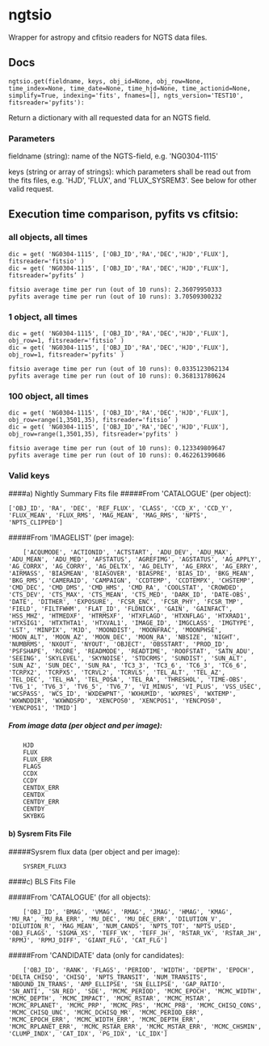 # ngtsio
Wrapper for astropy and cfitsio readers for NGTS data files.

## Docs

    ngtsio.get(fieldname, keys, obj_id=None, obj_row=None, time_index=None, time_date=None, time_hjd=None, time_actionid=None, simplify=True, indexing='fits', fnames=[], ngts_version='TEST10', fitsreader='pyfits'):

Return a dictionary with all requested data for an NGTS field.

### Parameters
fieldname (string):
    name of the NGTS-field, e.g. 'NG0304-1115'
    
keys (string or array of strings):
    which parameters shall be read out from the fits files, e.g. 'HJD', 'FLUX', and 'FLUX_SYSREM3'. See below for other valid request.
    
    


## Execution time comparison, pyfits vs cfitsio:

### all objects, all times
    dic = get( 'NG0304-1115', ['OBJ_ID','RA','DEC','HJD','FLUX'], fitsreader='fitsio' )
    dic = get( 'NG0304-1115', ['OBJ_ID','RA','DEC','HJD','FLUX'], fitsreader=‘pyfits’ )
    
    fitsio average time per run (out of 10 runs): 2.36079950333
    pyfits average time per run (out of 10 runs): 3.70509300232

### 1 object, all times
    dic = get( 'NG0304-1115', ['OBJ_ID','RA','DEC','HJD','FLUX'], obj_row=1, fitsreader='fitsio’ )
    dic = get( 'NG0304-1115', ['OBJ_ID','RA','DEC','HJD','FLUX'], obj_row=1, fitsreader='pyfits' )
    
    fitsio average time per run (out of 10 runs): 0.0335123062134
    pyfits average time per run (out of 10 runs): 0.368131780624

###  100 object, all times 
    dic = get( 'NG0304-1115', ['OBJ_ID','RA','DEC','HJD','FLUX'], obj_row=range(1,3501,35), fitsreader='fitsio’ )
    dic = get( 'NG0304-1115', ['OBJ_ID','RA','DEC','HJD','FLUX'], obj_row=range(1,3501,35), fitsreader='pyfits' )
    
    fitsio average time per run (out of 10 runs): 0.123349809647
    pyfits average time per run (out of 10 runs): 0.462261390686
    



### Valid keys
####a) Nightly Summary Fits file
#####From 'CATALOGUE' (per object):

    ['OBJ_ID', 'RA', 'DEC', 'REF_FLUX', 'CLASS', 'CCD_X', 'CCD_Y', 'FLUX_MEAN', 'FLUX_RMS', 'MAG_MEAN', 'MAG_RMS', 'NPTS', 'NPTS_CLIPPED']

#####From 'IMAGELIST' (per image):

        ['ACQUMODE', 'ACTIONID', 'ACTSTART', 'ADU_DEV', 'ADU_MAX', 'ADU_MEAN', 'ADU_MED', 'AFSTATUS', 'AGREFIMG', 'AGSTATUS', 'AG_APPLY', 'AG_CORRX', 'AG_CORRY', 'AG_DELTX', 'AG_DELTY', 'AG_ERRX', 'AG_ERRY', 'AIRMASS', 'BIASMEAN', 'BIASOVER', 'BIASPRE', 'BIAS_ID', 'BKG_MEAN', 'BKG_RMS', 'CAMERAID', 'CAMPAIGN', 'CCDTEMP', 'CCDTEMPX', 'CHSTEMP', 'CMD_DEC', 'CMD_DMS', 'CMD_HMS', 'CMD_RA', 'COOLSTAT', 'CROWDED', 'CTS_DEV', 'CTS_MAX', 'CTS_MEAN', 'CTS_MED', 'DARK_ID', 'DATE-OBS', 'DATE', 'DITHER', 'EXPOSURE', 'FCSR_ENC', 'FCSR_PHY', 'FCSR_TMP', 'FIELD', 'FILTFWHM', 'FLAT_ID', 'FLDNICK', 'GAIN', 'GAINFACT', 'HSS_MHZ', 'HTMEDXF', 'HTRMSXF', 'HTXFLAGD', 'HTXNFLAG', 'HTXRAD1', 'HTXSIG1', 'HTXTHTA1', 'HTXVAL1', 'IMAGE_ID', 'IMGCLASS', 'IMGTYPE', 'LST', 'MINPIX', 'MJD', 'MOONDIST', 'MOONFRAC', 'MOONPHSE', 'MOON_ALT', 'MOON_AZ', 'MOON_DEC', 'MOON_RA', 'NBSIZE', 'NIGHT', 'NUMBRMS', 'NXOUT', 'NYOUT', 'OBJECT', 'OBSSTART', 'PROD_ID', 'PSFSHAPE', 'RCORE', 'READMODE', 'READTIME', 'ROOFSTAT', 'SATN_ADU', 'SEEING', 'SKYLEVEL', 'SKYNOISE', 'STDCRMS', 'SUNDIST', 'SUN_ALT', 'SUN_AZ', 'SUN_DEC', 'SUN_RA', 'TC3_3', 'TC3_6', 'TC6_3', 'TC6_6', 'TCRPX2', 'TCRPX5', 'TCRVL2', 'TCRVL5', 'TEL_ALT', 'TEL_AZ', 'TEL_DEC', 'TEL_HA', 'TEL_POSA', 'TEL_RA', 'THRESHOL', 'TIME-OBS', 'TV6_1', 'TV6_3', 'TV6_5', 'TV6_7', 'VI_MINUS', 'VI_PLUS', 'VSS_USEC', 'WCSPASS', 'WCS_ID', 'WXDEWPNT', 'WXHUMID', 'WXPRES', 'WXTEMP', 'WXWNDDIR', 'WXWNDSPD', 'XENCPOS0', 'XENCPOS1', 'YENCPOS0', 'YENCPOS1', 'TMID']

##### From image data (per object and per image):

        HJD
        FLUX
        FLUX_ERR
        FLAGS
        CCDX
        CCDY
        CENTDX_ERR
        CENTDX
        CENTDY_ERR
        CENTDY
        SKYBKG


#### b) Sysrem Fits File

#####Sysrem flux data (per object and per image):

        SYSREM_FLUX3


####c) BLS Fits File

#####From 'CATALOGUE' (for all objects):

        ['OBJ_ID', 'BMAG', 'VMAG', 'RMAG', 'JMAG', 'HMAG', 'KMAG', 'MU_RA', 'MU_RA_ERR', 'MU_DEC', 'MU_DEC_ERR', 'DILUTION_V', 'DILUTION_R', 'MAG_MEAN', 'NUM_CANDS', 'NPTS_TOT', 'NPTS_USED', 'OBJ_FLAGS', 'SIGMA_XS', 'TEFF_VK', 'TEFF_JH', 'RSTAR_VK', 'RSTAR_JH', 'RPMJ', 'RPMJ_DIFF', 'GIANT_FLG', 'CAT_FLG']

#####From 'CANDIDATE' data (only for candidates):

        ['OBJ_ID', 'RANK', 'FLAGS', 'PERIOD', 'WIDTH', 'DEPTH', 'EPOCH', 'DELTA_CHISQ', 'CHISQ', 'NPTS_TRANSIT', 'NUM_TRANSITS', 'NBOUND_IN_TRANS', 'AMP_ELLIPSE', 'SN_ELLIPSE', 'GAP_RATIO', 'SN_ANTI', 'SN_RED', 'SDE', 'MCMC_PERIOD', 'MCMC_EPOCH', 'MCMC_WIDTH', 'MCMC_DEPTH', 'MCMC_IMPACT', 'MCMC_RSTAR', 'MCMC_MSTAR', 'MCMC_RPLANET', 'MCMC_PRP', 'MCMC_PRS', 'MCMC_PRB', 'MCMC_CHISQ_CONS', 'MCMC_CHISQ_UNC', 'MCMC_DCHISQ_MR', 'MCMC_PERIOD_ERR', 'MCMC_EPOCH_ERR', 'MCMC_WIDTH_ERR', 'MCMC_DEPTH_ERR', 'MCMC_RPLANET_ERR', 'MCMC_RSTAR_ERR', 'MCMC_MSTAR_ERR', 'MCMC_CHSMIN', 'CLUMP_INDX', 'CAT_IDX', 'PG_IDX', 'LC_IDX']

